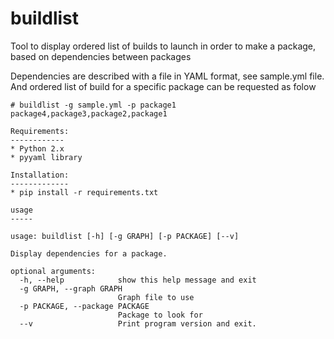buildlist
=========

Tool to display ordered list of builds to launch in order to make a package, based on dependencies between packages

Dependencies are described with a file in YAML format, see sample.yml file.
And ordered list of build for a specific package can be requested as folow
```
# buildlist -g sample.yml -p package1
package4,package3,package2,package1

Requirements:
------------
* Python 2.x
* pyyaml library

Installation:
-------------
* pip install -r requirements.txt

usage
-----

usage: buildlist [-h] [-g GRAPH] [-p PACKAGE] [--v]

Display dependencies for a package.

optional arguments:
  -h, --help            show this help message and exit
  -g GRAPH, --graph GRAPH
                        Graph file to use
  -p PACKAGE, --package PACKAGE
                        Package to look for
  --v                   Print program version and exit.
